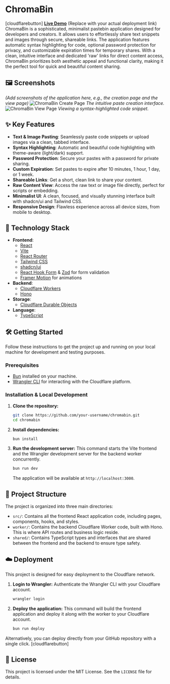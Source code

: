 # ChromaBin
[cloudflarebutton]
**[Live Demo](https://your-deployment-url.pages.dev/)** (Replace with your actual deployment link)
ChromaBin is a sophisticated, minimalist pastebin application designed for developers and creators. It allows users to effortlessly share text snippets and images through secure, shareable links. The application features automatic syntax highlighting for code, optional password protection for privacy, and customizable expiration times for temporary shares. With a clean, intuitive interface and dedicated 'raw' links for direct content access, ChromaBin prioritizes both aesthetic appeal and functional clarity, making it the perfect tool for quick and beautiful content sharing.
## 🖼️ Screenshots
*(Add screenshots of the application here, e.g., the creation page and the view page)*
![ChromaBin Create Page](https://via.placeholder.com/800x500.png?text=ChromaBin+Create+Page)
_The intuitive paste creation interface._
![ChromaBin View Page](https://via.placeholder.com/800x500.png?text=ChromaBin+View+Page)
_Viewing a syntax-highlighted code snippet._
## ✨ Key Features
-   **Text & Image Pasting**: Seamlessly paste code snippets or upload images via a clean, tabbed interface.
-   **Syntax Highlighting**: Automatic and beautiful code highlighting with theme-aware (light/dark) support.
-   **Password Protection**: Secure your pastes with a password for private sharing.
-   **Custom Expiration**: Set pastes to expire after 10 minutes, 1 hour, 1 day, or 1 week.
-   **Shareable Links**: Get a short, clean link to share your content.
-   **Raw Content View**: Access the raw text or image file directly, perfect for scripts or embedding.
-   **Minimalist UI**: A clean, focused, and visually stunning interface built with shadcn/ui and Tailwind CSS.
-   **Responsive Design**: Flawless experience across all device sizes, from mobile to desktop.
## 🚀 Technology Stack
-   **Frontend**:
    -   [React](https://reactjs.org/)
    -   [Vite](https://vitejs.dev/)
    -   [React Router](https://reactrouter.com/)
    -   [Tailwind CSS](https://tailwindcss.com/)
    -   [shadcn/ui](https://ui.shadcn.com/)
    -   [React Hook Form](https://react-hook-form.com/) & [Zod](https://zod.dev/) for form validation
    -   [Framer Motion](https://www.framer.com/motion/) for animations
-   **Backend**:
    -   [Cloudflare Workers](https://workers.cloudflare.com/)
    -   [Hono](https://hono.dev/)
-   **Storage**:
    -   [Cloudflare Durable Objects](https://developers.cloudflare.com/durable-objects/)
-   **Language**:
    -   [TypeScript](https://www.typescriptlang.org/)
## 🛠️ Getting Started
Follow these instructions to get the project up and running on your local machine for development and testing purposes.
### Prerequisites
-   [Bun](https://bun.sh/) installed on your machine.
-   [Wrangler CLI](https://developers.cloudflare.com/workers/wrangler/install-and-update/) for interacting with the Cloudflare platform.
### Installation & Local Development
1.  **Clone the repository:**
    ```sh
    git clone https://github.com/your-username/chromabin.git
    cd chromabin
    ```
2.  **Install dependencies:**
    ```sh
    bun install
    ```
3.  **Run the development server:**
    This command starts the Vite frontend and the Wrangler development server for the backend worker concurrently.
    ```sh
    bun run dev
    ```
    The application will be available at `http://localhost:3000`.
## 📁 Project Structure
The project is organized into three main directories:
-   `src/`: Contains all the frontend React application code, including pages, components, hooks, and styles.
-   `worker/`: Contains the backend Cloudflare Worker code, built with Hono. This is where API routes and business logic reside.
-   `shared/`: Contains TypeScript types and interfaces that are shared between the frontend and the backend to ensure type safety.
## ☁️ Deployment
This project is designed for easy deployment to the Cloudflare network.
1.  **Login to Wrangler:**
    Authenticate the Wrangler CLI with your Cloudflare account.
    ```sh
    wrangler login
    ```
2.  **Deploy the application:**
    This command will build the frontend application and deploy it along with the worker to your Cloudflare account.
    ```sh
    bun run deploy
    ```
Alternatively, you can deploy directly from your GitHub repository with a single click.
[cloudflarebutton]
## 📄 License
This project is licensed under the MIT License. See the `LICENSE` file for details.